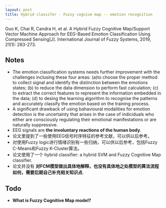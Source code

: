 ```yaml
---
layout: post
title: Hybrid classifer - Fuzzy cognive map -- emotion recognition 
---
```

Guo K, Chai R, Candra H, et al. A Hybrid Fuzzy Cognitive Map/Support Vector Machine Approach for EEG-Based Emotion Classification Using Compressed Sensing[J]. International Journal of Fuzzy Systems, 2019, 21(1): 263-273.

## Notes

- The emotion classification systems needs further improvement with the challenges inclusing these four areas: (a)to choose the proper method to collect signal and identify the distinction between the emotions states; (b) to reduce the data dimension to perform fast calculation; (c) to extract the correct features to represent the information embedded in the data; (d) to desing the learning algorithm to recognise the patterns and accurately classify the emotion based on the training process.
- A significant drawback of using bahavioural modalities for emotion detection is the uncertainty that arises in the case of indiciduals who either are consciously regulating their emotional manifestations or are naturally suppressive.
- EEG signals are __the involuntary reactions of the human body__.
- 论文里提到了一些使用EEG信号时序特征的参考文献，可以供以后参考。
- 对使用Fuzzy logic进行情绪识别有一些归纳，可以供以后参考，包括Fuzzy C-Means和Fuzzy K-Cluster算法。
- 论文使用了一个 hybrid classifier: a hybrid SVM and Fuzzy Cognitive Map classifier.
- 论文并没有 __对FCM模型做出具体地解释，也没有具体地之处模型的算法流程如何，需要后期自己补充相关知识点__. 

## Todo
- **What is Fuzzy Cognitive Map model?**

